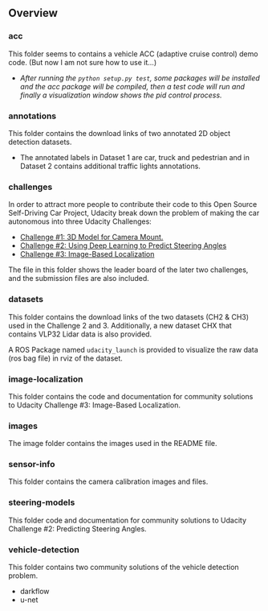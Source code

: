 <!--
 * @Author: Shuai Wang
 * @Github: https://github.com/wsustcid
 * @Version: 1.0.0
 * @Date: 2020-07-18 22:20:14
 * @LastEditTime: 2020-07-18 23:36:35
 * @Description:  
--> 

## Overview

### acc
This folder seems to contains a vehicle ACC (adaptive cruise control) demo code. (But now I am not sure how to use it...)

- *After running the `python setup.py test`, some packages will be installed and the acc package will be compiled, then a test code will run and finally a visualization window shows the pid control process.*


### annotations
This folder contains the download links of two annotated 2D object detection datasets. 
 - The annotated labels in Dataset 1 are car, truck and pedestrian and in Dataset 2 contains additional traffic lights annotations.


### challenges
In order to attract more people to contribute their code to this Open Source Self-Driving Car Project, Udacity break down the problem of making the car autonomous into three Udacity Challenges:
 - [Challenge #1: 3D Model for Camera Mount.](https://medium.com/udacity/challenge-1-3d-model-for-camera-mount-f5ffcc1655b5)
 - [Challenge #2: Using Deep Learning to Predict Steering Angles](https://medium.com/udacity/challenge-2-using-deep-learning-to-predict-steering-angles-f42004a36ff3)
 - [Challenge #3: Image-Based Localization](https://medium.com/udacity/challenge-3-image-based-localization-5d9cadcff9e7)

The file in this folder shows the leader board of the later two challenges, and the submission files are also included.


### datasets
This folder contains the download links of the two datasets (CH2 & CH3) used in the Challenge 2 and 3. Additionally, a new dataset CHX that contains VLP32 Lidar data is also provided.

A ROS Package named `udacity_launch` is provided to visualize the raw data (ros bag file) in rviz of the dataset.


### image-localization
This folder contains the code and documentation for community solutions to Udacity Challenge #3: Image-Based Localization. 


### images
The image folder contains the images used in the README file.


### sensor-info
This folder contains the camera calibration images and files.


### steering-models
This folder code and documentation for community solutions to Udacity Challenge #2: Predicting Steering Angles.


### vehicle-detection
This folder contains two community solutions of the vehicle detection problem.
  - darkflow
  - u-net